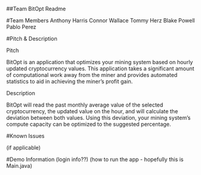 ##Team BitOpt Readme

#Team Members
Anthony Harris
Connor Wallace
Tommy Herz
Blake Powell
Pablo Perez

#Pitch & Description

Pitch

BitOpt is an application that optimizes your mining system based on hourly updated cryptocurrency values. This application takes a significant amount of computational work away from the miner and provides automated statistics to aid in achieving the miner’s profit gain.

Description

BitOpt will read the past monthly average value of the selected cryptocurrency, the updated value on the hour, and will calculate the deviation between both values. Using this deviation, your mining system’s compute capacity can be optimized to the suggested percentage.

#Known Issues

(if applicable)

#Demo Information
(login info??) (how to run the app - hopefully this is Main.java)

